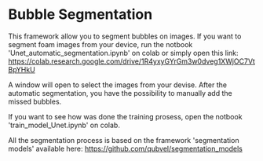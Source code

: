 # Bubble Segmentation

This framework allow you to segment bubbles on images. If you want to segment foam images from your device, run the notbook 'Unet_automatic_segmentation.ipynb' on colab or simply open this link:
https://colab.research.google.com/drive/1R4yxyGYrGm3w0dveg1XWjOC7VtBpYHkU

A window will open to select the images from your devise. After the automatic segmentation, you have the possibility to manually add the missed bubbles.

If you want to see how was done the training prosess, open the notbook 'train_model_Unet.ipynb' on colab.

All the segmentation process is based on the framework 'segmentation models' available here:
https://github.com/qubvel/segmentation_models
